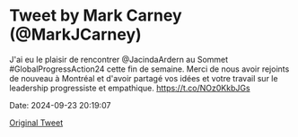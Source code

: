 # Tweet by Mark Carney (@MarkJCarney)

J'ai eu le plaisir de rencontrer @JacindaArdern au Sommet #GlobalProgressAction24 cette fin de semaine. Merci de nous avoir rejoints de nouveau à Montréal et d'avoir partagé vos idées et votre travail sur le leadership progressiste et empathique. https://t.co/NOz0KkbJGs

Date: 2024-09-23 20:19:07

[Original Tweet](https://x.com/MarkJCarney/status/1838312156733018414)
